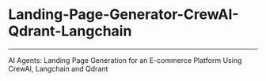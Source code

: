# Landing-Page-Generator-CrewAI-Qdrant-Langchain
---------------------------------------------------------------------------------------------------------------------------
AI Agents: Landing Page Generation for an E-commerce Platform Using CrewAI, Langchain and Qdrant

